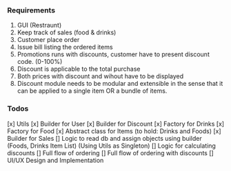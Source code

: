 ### Requirements
1. GUI (Restraunt)
2. Keep track of sales (food & drinks)
3. Customer place order
3. Issue bill listing the ordered items
4. Promotions runs with discounts, customer have to present discount code. (0-100%)
5. Discount is applicable to the total purchase
6. Both prices with discount and wihout have to be displayed
7. Discount module needs to be modular and extensible in the sense that it can be applied to a single item OR a bundle of items.


### Todos
[x] Utils
[x] Builder for User
[x] Builder for Discount
[x] Factory for Drinks
[x] Factory for Food
[x] Abstract class for Items (to hold: Drinks and Foods)
[x] Builder for Sales
[] Logic to read db and assign objects using builder (Foods, Drinks Item List) (Using Utils as Singleton)
[] Logic for calculating discounts
[] Full flow of ordering 
[] Full flow of ordering with discounts
[] UI/UX Design and Implementation